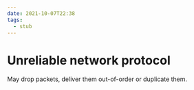 ```yaml
---
date: 2021-10-07T22:38
tags: 
  - stub
---
```


# Unreliable network protocol

May drop packets, deliver them out-of-order or duplicate them.
